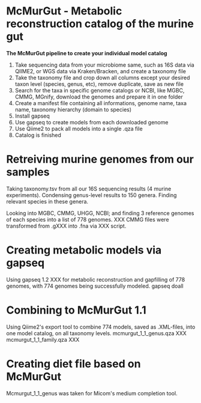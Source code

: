# McMurGut - Metabolic reconstruction catalog of the murine gut
**The McMurGut pipeline to create your individual model catalog**

1) Take sequencing data from your microbiome same, such as 16S data via QIIME2, or WGS data via Kraken/Bracken, and create a taxonomy file
2) Take the taxonomy file and crop down all columns except your desired taxon level (species, genus, etc), remove duplicate, save as new file
3) Search for the taxa in specific genome catalogs or NCBI, like MGBC, CMMG, MGnify, download the genomes and prepare it in one folder
4) Create a manifest file containing all informations, genome name, taxa name, taxonomy hierarchy (domain to species)
5) Install gapseq
6) Use gapseq to create models from each downloaded genome
7) Use Qiime2 to pack all models into a single .qza file
8) Catalog is finished


Retreiving murine genomes from our samples
==========================================

Taking taxonomy.tsv from all our 16S sequencing results (4 murine experiments).
Condensing genus-level results to 150 genera.
Finding relevant species in these genera.

Looking into MGBC, CMMG, UHGG, NCBI; and finding 3 reference genomes of each species into a list of 778 genomes.
XXX CMMG files were transformed from .gXXX into .fna via XXX script.

Creating metabolic models via gapseq
====================================
Using gapseq 1.2 XXX for metabolic reconstruction and gapfilling of 778 genomes, with 774 genomes being successfully modeled.
gapseq doall

Combining to McMurGut 1.1
=========================
Using Qiime2's export tool to combine 774 models, saved as .XML-files, into one model catalog, on all taxonomy levels.
mcmurgut_1_1_genus.qza XXX
mcmurgut_1_1_family.qza XXX


Creating diet file based on McMurGut 
====================================

Mcmurgut_1_1_genus was taken for Micom's medium completion tool.
